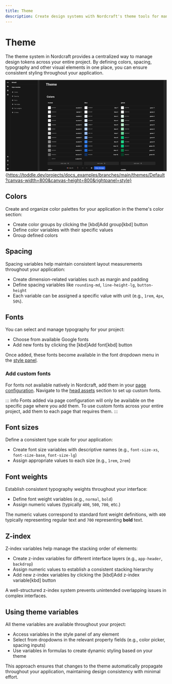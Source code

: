 ```yaml
---
title: Theme
description: Create design systems with Nordcraft's theme tools for managing colors, spacing, typography, fonts, and more across your projects.
---
```


# Theme

The theme system in Nordcraft provides a centralized way to manage design tokens across your entire project. By defining colors, spacing, typography and other visual elements in one place, you can ensure consistent styling throughout your application.

![Theme|16/9](theme.webp){https://toddle.dev/projects/docs_examples/branches/main/themes/Default?canvas-width=800&canvas-height=800&rightpanel=style}

## Colors

Create and organize color palettes for your application in the theme's color section:

- Create color groups by clicking the [kbd]Add group[kbd] button
- Define color variables with their specific values
- Group defined colors

## Spacing

Spacing variables help maintain consistent layout measurements throughout your application:

- Create dimension-related variables such as margin and padding
- Define spacing variables like `rounding-md`, `line-height-lg`, `button-height`
- Each variable can be assigned a specific value with unit (e.g., `1rem`, `4px`, `50%`).

## Fonts

You can select and manage typography for your project:

- Choose from available Google fonts
- Add new fonts by clicking the [kbd]Add font[kbd] button

Once added, these fonts become available in the font dropdown menu in the [style panel](/the-editor/element-panel#styling-tab).

### Add custom fonts

For fonts not available natively in Nordcraft, add them in your [page configuration](/pages/page-configuration). Navigate to the [head assets](/pages/page-configuration#head-assets) section to set up custom fonts.

::: info
Fonts added via page configuration will only be available on the specific page where you add them. To use custom fonts across your entire project, add them to each page that requires them.
:::

## Font sizes

Define a consistent type scale for your application:

- Create font size variables with descriptive names (e.g., `font-size-xs`, `font-size-base`, `font-size-lg`)
- Assign appropriate values to each size (e.g., `1rem`, `2rem`)

## Font weights

Establish consistent typography weights throughout your interface:

- Define font weight variables (e.g., `normal`, `bold`)
- Assign numeric values (typically `400`, `500`, `700`, etc.)

The numeric values correspond to standard font weight definitions, with `400` typically representing regular text and `700` representing **bold** text.

## Z-index

Z-index variables help manage the stacking order of elements:

- Create z-index variables for different interface layers (e.g., `app-header`, `backdrop`)
- Assign numeric values to establish a consistent stacking hierarchy
- Add new z-index variables by clicking the [kbd]Add z-index variable[kbd] button

A well-structured z-index system prevents unintended overlapping issues in complex interfaces.

## Using theme variables

All theme variables are available throughout your project:

- Access variables in the style panel of any element
- Select from dropdowns in the relevant property fields (e.g., color picker, spacing inputs)
- Use variables in formulas to create dynamic styling based on your theme

This approach ensures that changes to the theme automatically propagate throughout your application, maintaining design consistency with minimal effort.
